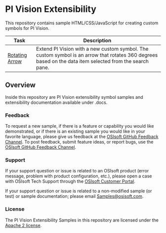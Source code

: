 # PI Vision Extensibility
This repository contains sample HTML/CSS/JavaScript for creating custom symbols for PI Vision.

| Task                                                                                                                     | Description                                                                                                                                             |
| ------------------------------------------------------------------------------------------------------------------------ | ------------------------------------------------------------------------------------------------------------------------------------------------------- |
| [Rotating Arrow](https://github.com/osisoft/sample-pi_vision_extensibility-rotating_arrow-js/tree/master/rotating-arrow) | Extend PI Vision with a new custom symbol. The custom symbol is an arrow that rotates 360 degrees based on the data item selected from the search pane. |

## Overview

Inside this repository are PI Vision extensibility symbol samples and extensibility documentation available under .docs. 

### Feedback

To request a new sample, if there is a feature or capability you would like demonstrated, or if there is an existing sample you would like in your favorite language, please give us feedback at the [OSIsoft GitHub Feedback Channel](https://feedback.osisoft.com/forums/922279-osisoft-github). To post feedback, submit feature ideas, or report bugs, use the [OSIsoft GitHub Feedback Channel](https://feedback.osisoft.com/forums/922279-osisoft-github). 

### Support

If your support question or issue is related to an OSIsoft product (error message, problem with product configuration, etc.), please open a case with OSIsoft Tech Support through the [OSIsoft Customer Portal](https://my.osisoft.com/).

If your support question or issue is related to a non-modified sample (or test) or sample documentation; please email [Samples@osisoft.com](mailto:Samples@osisoft.com). 

### License

The PI Vision Extensibility Samples in this repository are licensed under the [Apache 2 license](https://github.com/osisoft/OSI-Samples/blob/master/LICENSE.md).
